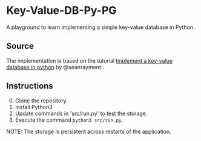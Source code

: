 # Key-Value-DB-Py-PG
A playground to learn implementing a simple key-value database in Python.

## Source

The implementation is based on the tutorial [Implement a key-value database in python](https://seanrayment.me/posts/python-key-value-store/) by @seanrayment .

## Instructions

0. Clone the repository.
0. Install Python3
0. Update commands in 'src/run.py' to test the storage.
0. Execute the command `python3 src/run.py`.

NOTE: The storage is persistent across restarts of the application.